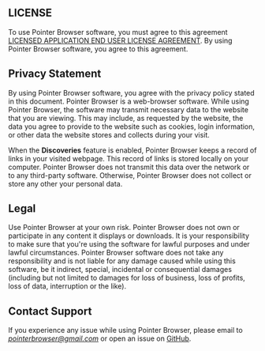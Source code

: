## LICENSE 
To use Pointer Browser software, you must agree to this agreement [LICENSED APPLICATION END USER LICENSE AGREEMENT](https://www.apple.com/legal/macapps/dev/stdeula/).
By using Pointer Browser software, you agree to this agreement.

## Privacy Statement
By using Pointer Browser software, you agree with the privacy policy stated in this document.
Pointer Browser is a web-browser software. 
While using Pointer Browser, the software may transmit necessary data to the website that you are viewing. 
This may include, as requested by the website, the data you agree to provide to the website such as cookies, 
login information, or other data the website stores and collects during your visit.

When the __Discoveries__ feature is enabled, Pointer Browser keeps a record of links in your visited webpage. 
This record of links is stored locally on your computer. Pointer Browser does not transmit this data over the network or to any third-party software. 
Otherwise, Pointer Browser does not collect or store any other your personal data.

## Legal
Use Pointer Browser at your own risk. Pointer Browser does not own or participate in any content it displays or downloads. 
It is your responsibility to make sure that you're using the software for lawful purposes and under lawful circumstances. 
Pointer Browser software does not take any responsibility and is not liable for any damage caused while using this software, 
be it indirect, special, incidental or consequential damages 
(including but not limited to damages for loss of business, loss of profits, loss of data, interruption or the like).

## Contact Support
If you experience any issue while using Pointer Browser, please email to _[pointerbrowser@gmail.com](mailto:pointerbrowser@gmail.com)_ or open an issue on [GitHub](https://github.com/YLiLarry/docviewer/issues).
